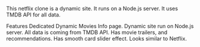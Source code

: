 This netflix clone is a dynamic site.
It runs on a Node.js server. 
It uses TMDB API for all data.

Features
Dedicated Dynamic Movies Info page.
Dynamic site run on Node.js server.
All data is coming from TMDB API.
Has movie trailers, and recommendations.
Has smooth card slider effect.
Looks similar to Netflix.


